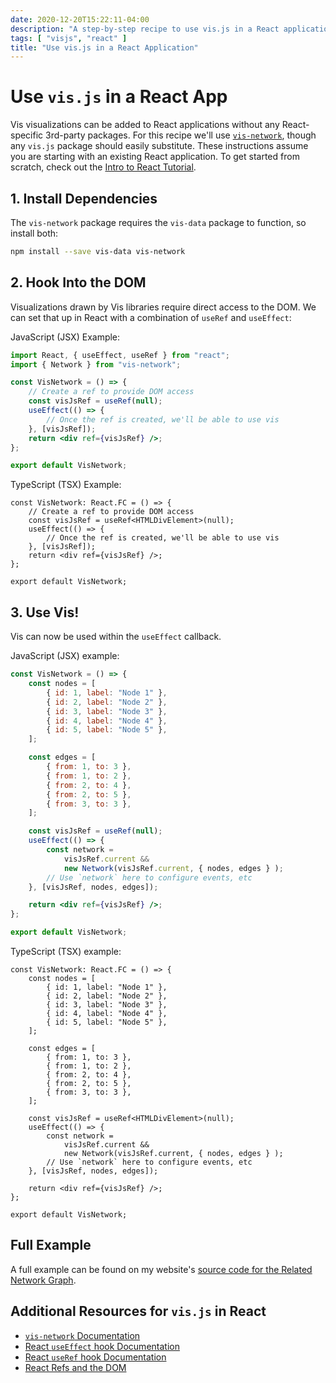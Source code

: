 ```yaml
---
date: 2020-12-20T15:22:11-04:00
description: "A step-by-step recipe to use vis.js in a React application"
tags: [ "visjs", "react" ]
title: "Use vis.js in a React Application"
---
```


# Use `vis.js` in a React App


Vis visualizations can be added to React applications without any React-specific 3rd-party packages. For this recipe we'll use [`vis-network`](https://github.com/visjs/vis-network), though any `vis.js` package should easily substitute. These instructions assume you are starting with an existing React application. To get started from scratch, check out the [Intro to React Tutorial](https://reactjs.org/tutorial/tutorial.html).

## 1. Install Dependencies

The `vis-network` package requires the `vis-data` package to function, so install both:

```bash
npm install --save vis-data vis-network
```

## 2. Hook Into the DOM

Visualizations drawn by Vis libraries require direct access to the DOM. We can set that up in React with a combination of `useRef` and `useEffect`: 

JavaScript (JSX) Example:

```jsx
import React, { useEffect, useRef } from "react";
import { Network } from "vis-network";

const VisNetwork = () => {
	// Create a ref to provide DOM access
	const visJsRef = useRef(null);
	useEffect(() => {
		// Once the ref is created, we'll be able to use vis
	}, [visJsRef]);
	return <div ref={visJsRef} />;
};

export default VisNetwork;
```

TypeScript (TSX) Example:

```tsx
const VisNetwork: React.FC = () => {
	// Create a ref to provide DOM access
	const visJsRef = useRef<HTMLDivElement>(null);
	useEffect(() => {
		// Once the ref is created, we'll be able to use vis
	}, [visJsRef]);
	return <div ref={visJsRef} />;
};

export default VisNetwork;
```

## 3. Use Vis!

Vis can now be used within the `useEffect` callback.

JavaScript (JSX) example:

```jsx
const VisNetwork = () => {
	const nodes = [
		{ id: 1, label: "Node 1" },
		{ id: 2, label: "Node 2" },
		{ id: 3, label: "Node 3" },
		{ id: 4, label: "Node 4" },
		{ id: 5, label: "Node 5" },
	];

	const edges = [
		{ from: 1, to: 3 },
		{ from: 1, to: 2 },
		{ from: 2, to: 4 },
		{ from: 2, to: 5 },
		{ from: 3, to: 3 },
	];

	const visJsRef = useRef(null);
	useEffect(() => {
		const network = 
			visJsRef.current &&
			new Network(visJsRef.current, { nodes, edges } );
		// Use `network` here to configure events, etc
	}, [visJsRef, nodes, edges]);

	return <div ref={visJsRef} />;
};

export default VisNetwork;
```

TypeScript (TSX) example:

```tsx
const VisNetwork: React.FC = () => {
	const nodes = [
		{ id: 1, label: "Node 1" },
		{ id: 2, label: "Node 2" },
		{ id: 3, label: "Node 3" },
		{ id: 4, label: "Node 4" },
		{ id: 5, label: "Node 5" },
	];

	const edges = [
		{ from: 1, to: 3 },
		{ from: 1, to: 2 },
		{ from: 2, to: 4 },
		{ from: 2, to: 5 },
		{ from: 3, to: 3 },
	];

	const visJsRef = useRef<HTMLDivElement>(null);
	useEffect(() => {
		const network = 
			visJsRef.current &&
			new Network(visJsRef.current, { nodes, edges } );
		// Use `network` here to configure events, etc
	}, [visJsRef, nodes, edges]);

	return <div ref={visJsRef} />;
};

export default VisNetwork;
```

## Full Example

A full example can be found on my website's [source code for the Related Network Graph](https://github.com/jamestharpe/jamestharpe.com/blob/main/src/components/related-network.tsx).

## Additional Resources for `vis.js` in React

* [`vis-network` Documentation](https://visjs.github.io/vis-network/docs/network/)
* [React `useEffect` hook Documentation](https://reactjs.org/docs/hooks-effect.html)
* [React `useRef` hook Documentation](https://reactjs.org/docs/hooks-reference.html#useref)
* [React Refs and the DOM](https://reactjs.org/docs/refs-and-the-dom.html)